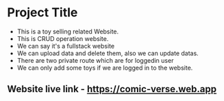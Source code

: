 # Project Title

- This is a toy selling related Website.
- This is CRUD operation website.
- We can say it's a fullstack website
- We can upload data and delete them, also we can update datas.
- There are two private route which are for loggedin user
- We can only add some toys if we are logged in to the website.

## Website live link - https://comic-verse.web.app
